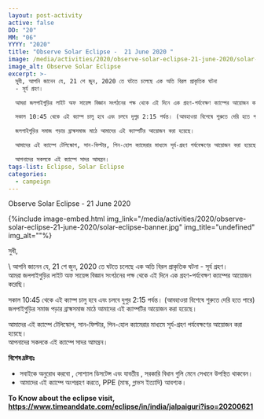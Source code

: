 ```yaml
---
layout: post-activity
active: false
DD: "20"
MM: "06"
YYYY: "2020"
title: "Observe Solar Eclipse -  21 June 2020 "
image: /media/activities/2020/observe-solar-eclipse-21-june-2020/solar-eclipse-banner.jpg
image_alt: Observe Solar Eclipse
excerpt: >-
  সুধী, আপনি জানেন যে, 21 শে জুন, 2020 তে ঘটতে চলেছে এক অতি বিরল প্রাকৃতিক ঘটনা
  - সূর্য গ্রহণ।

  আমরা জলপাইগুড়ির লাইট অফ সায়েন্স বিজ্ঞান সংগঠনের পক্ষ থেকে এই দিনে এক গ্রহণ-পর্যবেক্ষণ ক্যাম্পের আয়োজন করেছি।

  সকাল 10:45 থেকে এই ক্যাম্প চালু হবে এবং চলবে দুপুর 2:15 পর্যন্ত। (আবহাওয়া বিশেষে শুরুতে দেরি হতে পারে)

  জলপাইগুড়ির সমাজ পড়ার ব্রাহ্মসমাজ মাঠে আমাদের এই ক্যাম্পটির আয়োজন করা হয়েছে।

  আমাদের এই ক্যাম্পে টেলিস্কোপ, সান-ফিল্টার, পিন-হোল ক্যামেরার মাধ্যমে সূর্য-গ্রহণ পর্যবেক্ষণের আয়োজন করা হয়েছে।

  আপনাদের সকলকে এই ক্যাম্পে সাদর আমন্ত্রন।
tags-list: Eclipse, Solar Eclipse
categories:
  - campeign
---
```

Observe Solar Eclipse -  21 June 2020 

{%include image-embed.html img_link="/media/activities/2020/observe-solar-eclipse-21-june-2020/solar-eclipse-banner.jpg" img_title="undefined" img_alt=""%}

সুধী, 

\    আপনি জানেন যে, 21 শে জুন, 2020 তে ঘটতে চলেছে এক অতি বিরল প্রাকৃতিক ঘটনা - সূর্য গ্রহণ।\
আমরা জলপাইগুড়ির লাইট অফ সায়েন্স বিজ্ঞান সংগঠনের পক্ষ থেকে এই দিনে এক গ্রহণ-পর্যবেক্ষণ ক্যাম্পের আয়োজন করেছি।

সকাল 10:45 থেকে এই ক্যাম্প চালু হবে এবং চলবে দুপুর 2:15 পর্যন্ত। (আবহাওয়া বিশেষে শুরুতে দেরি হতে পারে)\
জলপাইগুড়ির সমাজ পড়ার ব্রাহ্মসমাজ মাঠে আমাদের এই ক্যাম্পটির আয়োজন করা হয়েছে।

আমাদের এই ক্যাম্পে টেলিস্কোপ, সান-ফিল্টার, পিন-হোল ক্যামেরার মাধ্যমে সূর্য-গ্রহণ পর্যবেক্ষণের আয়োজন করা হয়েছে।\
আপনাদের সকলকে এই ক্যাম্পে সাদর আমন্ত্রন।

**বিশেষ দ্রষ্টব্যঃ**

* সবাইকে অনুরোধ করবো , সোশ্যাল ডিসটেন্স এবং যাবতীয় , সরকারি বিধান গুলি মেনে সেখানে উপস্থিত থাকবেন।
* আমাদের এই ক্যাম্পে অংশগ্রহণ করতে, PPE (মাস্ক, গ্লাভস ইত্যাদি) আবশ্যক।[](https://www.timeanddate.com/eclipse/in/india/jalpaiguri?iso=20200621)



**To Know about the eclipse visit, <https://www.timeanddate.com/eclipse/in/india/jalpaiguri?iso=20200621>**